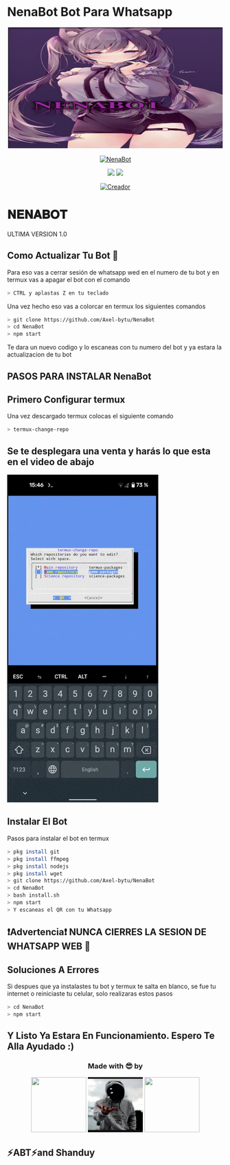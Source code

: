 # NenaBot Bot Para Whatsapp 

<p align="center">
<img src="https://raw.githubusercontent.com/Axel-bytu/NenaBot/main/prohibido/nenabot.jpg" width="500" height="281"/>
</p>
<p align="center">
<a href="#"><img title="NenaBot" src="https://img.shields.io/badge/NenaBot -purple?colorA=%cc33ff&colorB=%cc33ff&style=for-the-badge"></a>
</p>

<p align="center">
    <img
        src="https://img.shields.io/badge/node.js%20-%2343853D.svg?&style=for-the-badge&logo=node.js&logoColor=white" />
    <img
        src="https://img.shields.io/badge/javascript%20-%23323330.svg?&style=for-the-badge&logo=javascript&logoColor=%23F7DF1E" />
</p>

<p align="center">
<a href="https://github.com/Axel-bytu"><img title="Creador" src="https://img.shields.io/badge/Author-Axelbytu-purple.svg?style=for-the-badge&logo=github"></a>
</p>



# 𝐍𝐄𝐍𝐀𝐁𝐎𝐓
ULTIMA VERSION 1.0


## Como Actualizar Tu Bot 🔄
Para eso vas a cerrar sesión de whatsapp wed en el numero de tu bot y en termux vas a apagar el bot con el comando

```bash
> CTRL y aplastas Z en tu teclado
```

Una vez hecho eso vas a colorcar en termux los siguientes comandos

```bash
> git clone https://github.com/Axel-bytu/NenaBot
> cd NenaBot
> npm start
```

Te dara un nuevo codigo y lo escaneas con tu numero del bot y ya estara la actualizacion de tu bot






## PASOS PARA INSTALAR NenaBot

## Primero Configurar termux
Una vez descargado termux colocas el siguiente comando

```bash
> termux-change-repo
```

## Se te desplegara una venta y harás lo que esta en el video de abajo

![Output sample](https://raw.githubusercontent.com/Axel-bytu/NenaBot/main/templos/116244521-ad43a780-a770-11eb-88c6-054fb1950bfd%20(1).gif)


## Instalar El Bot
Pasos para instalar el bot en termux

```bash
> pkg install git
> pkg install ffmpeg
> pkg install nodejs
> pkg install wget
> git clone https://github.com/Axel-bytu/NenaBot
> cd NenaBot
> bash install.sh
> npm start
> Y escaneas el QR con tu Whatsapp
```



## ❗Advertencia❗ NUNCA CIERRES LA SESION DE WHATSAPP WEB 🚫




## Soluciones A Errores
Si despues que ya instalastes tu bot y termux te salta en blanco, se fue tu internet o reiniciaste tu celular, solo realizaras estos pasos

```bash
> cd NenaBot
> npm start
```

## Y Listo Ya Estara En Funcionamiento. Espero Te Alla Ayudado :)

<h3 align="center">Made with 😎 by</h3>
<p align="center">
  <a href="https://github.com/Shanduy"><img src="https://avatars.githubusercontent.com/u/79606488?v=4" height="128" width="128" /></a>
  <a href="https://github.com/Axel-bytu"><img src="https://raw.githubusercontent.com/Axel-bytu/Batrol/main/tmp/IMG-20210524-WA0267.jpg" height="128" width="128" /></a>
  <a href="https://github.com/Team-bytu"><img src="https://avatars.githubusercontent.com/u/87240647?s=400&u=c989209cfa934830a69dd2217daa65a561a64cd1&v=4" height="128" width="128" /></a>
</p>

## ⚡ABT⚡and Shanduy





